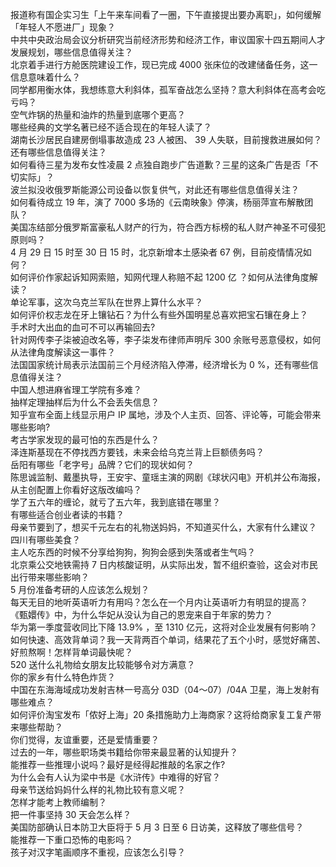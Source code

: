 报道称有国企实习生「上午来车间看了一圈，下午直接提出要办离职」，如何缓解「年轻人不愿进厂」现象？  
中共中央政治局会议分析研究当前经济形势和经济工作，审议国家十四五期间人才发展规划，哪些信息值得关注？  
北京着手进行方舱医院建设工作，现已完成 4000 张床位的改建储备任务，这一信息意味着什么？  
同学都用衡水体，我想练意大利斜体，孤军奋战怎么坚持？意大利斜体在高考会吃亏吗？  
空气炸锅的热量和油炸的热量到底哪个更高？  
哪些经典的文学名著已经不适合现在的年轻人读了？  
湖南长沙居民自建房倒塌事故造成 23 人被困、 39 人失联，目前搜救进展如何？还有哪些信息值得关注？  
如何看待三星为发布女性凌晨 2 点独自跑步广告道歉？三星的这条广告是否「不切实际」？  
波兰拟没收俄罗斯能源公司设备以恢复供气，对此还有哪些信息值得关注？  
如何看待成立 19 年，演了 7000 多场的《云南映象》停演，杨丽萍宣布解散团队？  
美国冻结部分俄罗斯富豪私人财产的行为，符合西方标榜的私人财产神圣不可侵犯原则吗？  
4 月 29 日 15 时至 30 日 15 时，北京新增本土感染者 67 例，目前疫情情况如何？  
如何评价作家起诉知网索赔，知网代理人称赔不起 1200 亿 ？如何从法律角度解读？  
单论军事，这次乌克兰军队在世界上算什么水平？  
如何评价权志龙在牙上镶钻石？为什么有些外国明星总喜欢把宝石镶在身上？  
手术时大出血的血可不可以再输回去?  
针对网传李子柒被迫改名等，李子柒发布律师声明斥 300 余账号恶意侵权，如何从法律角度解读这一事件？  
法国国家统计局表示法国前三个月经济陷入停滞，经济增长为 0 %，还有哪些信息值得关注？  
中国人想进麻省理工学院有多难？  
抽样定理抽样后为什么不会丢失信息？  
知乎宣布全面上线显示用户 IP 属地，涉及个人主页、回答、评论等，可能会带来哪些影响?  
考古学家发现的最可怕的东西是什么？  
泽连斯基现在不停找西方要钱，未来会给乌克兰背上巨额债务吗？  
岳阳有哪些「老字号」品牌？它们的现状如何？  
陈思诚监制、戴墨执导，王安宇、童瑶主演的网剧《球状闪电》开机并公布海报，从主创配置上你看好这版改编吗？  
学了五六年的缠论，就亏了五六年，我到底错在哪里？  
有哪些适合创业者读的书籍？  
母亲节要到了，想买千元左右的礼物送妈妈，不知道买什么，大家有什么建议？  
四川有哪些美食？  
主人吃东西的时候不分享给狗狗，狗狗会感到失落或者生气吗？  
北京乘公交地铁需持 7 日内核酸证明，从实际出发，暂不组织查验，这会对市民出行带来哪些影响？  
5 月份准备考研的人应该怎么规划？  
每天无目的地听英语听力有用吗？怎么在一个月内让英语听力有明显的提高？  
《甄嬛传》中，为什么华妃从没认为自己的恩宠来自于年家的势力？  
华为第一季度营收同比下降 13.9% ，至 1310 亿元，这将对企业发展有何影响？  
如何快速、高效背单词？我一天背两百个单词，结果花了五个小时，感觉好痛苦、好煎熬啊！怎样背单词最快呢？  
520 送什么礼物给女朋友比较能够令对方满意？  
你的家乡有什么特色炸货？  
中国在东海海域成功发射吉林一号高分 03D（04～07）/04A 卫星，海上发射有哪些难点？  
如何评价淘宝发布「侬好上海」20 条措施助力上海商家？这将给商家复工复产带来哪些帮助？  
你们觉得，友谊重要，还是爱情重要？  
过去的一年，哪些职场类书籍给你带来最显著的认知提升？  
能推荐一些推理小说吗？最好是经得起推敲的名家之作?  
为什么会有人认为梁中书是《水浒传》中难得的好官？  
母亲节送给妈妈什么样的礼物比较有意义呢？  
怎样才能考上教师编制？  
把一件事坚持 30 天会怎么样？  
美国防部确认日本防卫大臣将于 5 月 3 日至 6 日访美，这释放了哪些信号？  
能推荐一下重口恐怖的电影吗？  
孩子对汉字笔画顺序不重视，应该怎么引导？  
